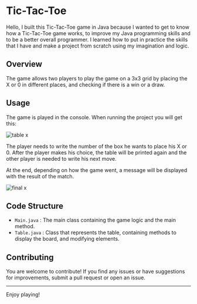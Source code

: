 # Tic-Tac-Toe

  Hello, I built this Tic-Tac-Toe game in Java because I wanted to get to know how a Tic-Tac-Toe game works, to improve my Java programming skills and to be a better overall programmer.
I learned how to put in practice the skills that I have and make a project from scratch using my imagination and logic.

## Overview

  The game allows two players to play the game on a 3x3 grid by placing the X or 0 in different places, and checking if there is a win or a draw. 

## Usage

  The game is played in the console. When running the project you will get this:                                                         
  
  ![table x](https://github.com/romeopopescu/Tic-Tac-Toe/assets/108995102/9b84ccde-3f82-4417-9f87-24ef9f633a66)

  The player needs to write the number of the box he wants to place his X or 0. After the player makes his choice, the table will be printed again and the other player is needed to write his
  next move.

  At the end, depending on how the game went, a message will be displayed with the result of the match.
  
  ![final x](https://github.com/romeopopescu/Tic-Tac-Toe/assets/108995102/f7385dbd-2d93-4941-8dca-15f301e3e36e)

## Code Structure
  * `Main.java` : The main class containing the game logic and the main method.
  * `Table.java` : Class that represents the table, containing methods to display the board, and modifying elements.

## Contributing
  You are welcome to contribute! If you find any issues or have suggestions for improvements, submit a pull request or open an issue.

___
Enjoy playing!
